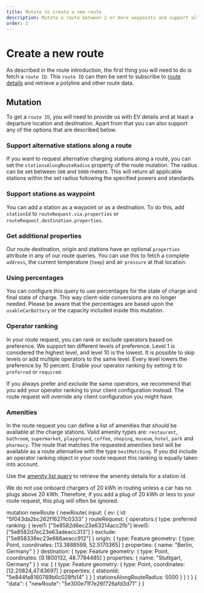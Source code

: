 ```yaml
---
title: Mutate to create a new route
description: Mutate a route between 2 or more waypoints and support alternative stations along a route
order: 2
---
```


# Create a new route

As described in the route introduction, the first thing you will need to do is fetch a `route ID`. This `route ID` can then be sent to subscribe to [route details](/API-Reference/Routes/query-route-details) and retrieve a polyline and other route data.

<api-reference-actions example-url="https://examples.chargetrip.com/?id=route" url="https://playground.chargetrip.com/?page=newRoute"></api-reference-actions>

## Mutation

To get a `route ID`, you will need to provide us with EV details and at least a departure location and destination. Apart from that you can also support any of the options that are described below.

### Support alternative stations along a route

If you want to request alternative charging stations along a route, you can set the `stationsAlongRouteRadius` property of the route mutation. The radius can be set between `500` and `5000` meters. This will return all applicable stations within the set radius following the specified powers and standards.

### Support stations as waypoint

You can add a station as a waypoint or as a destination. To do this, add `stationId` to `routeRequest.via.properties` or `routeRequest.destination.properties`.

### Get additional properties

Our route destination, origin and stations have an optional `properties` attribute in any of our route queries. You can use this to fetch a complete `address`, the current temperature (`temp`) and air `pressure` at that location.

### Using percentages

You can configure this query to use percentages for the state of charge and final state of charge. This way client-side conversions are no longer needed. Please be aware that the percentages are based upon the `usableCarBattery` or the capacity included inside this mutation.

### Operator ranking

In your route request, you can rank or exclude operators based on preference. We support ten different levels of preference. Level 1 is considered the highest level, and level 10 is the lowest. It is possible to skip levels or add multiple operators to the same level. Every level lowers the preference by 10 percent. Enable your operator ranking by setting it to `preferred` or `required`.

If you always prefer and exclude the same operators, we recommend that you add your operator ranking to your client configuration instead. The route request will override any client configuration you might have.

### Amenities

In the route request you can define a list of amenities that should be available at the charge stations. Valid amenity types are: `restaurant`, `bathroom`, `supermarket`, `playground`, `coffee`, `shoping`, `museum`, `hotel`, `park` and `pharmacy`. The route that matches the requested amenities best will be available as a route alternative with the type `bestMatching`. If you did include an operator ranking object in your route request this ranking is equally taken into account.

Use the [amenity list query](/API-Reference/Stations/query-station-amenities) to retrieve the amenity details for a station id.

<note display="block">
We do not use onboard chargers of 20 kWh in routing unless a car has no plugs above 20 kWh. Therefore, if you add a plug of 20 kWh or less to your route request, this plug will often be ignored.
</note>

<schema name="newRoute" type="Mutation"></schema>

<response error="newRoute"></response>

<playground>
<code-block lang="graphql" type="mutation">					
mutation newRoute {
  newRoute(
    input: {
      ev: { 
        id: "5f043da2bc262f1627fc0333"
      }
      routeRequest: {
        operators:{ 
          type: preferred 
          ranking: { 
            level1: ["5e8582d6ec23e63214acc2fb"]
            level5: ["5e8582d7ec23e63adeacc313"]
          }
          exclude: ["5e858338ec23e666aeacc912"]
        }
        origin: {
          type: Feature
          geometry: { type: Point, coordinates: [13.3888599, 52.5170365] }
          properties: { name: "Berlin, Germany" }
        }
        destination: {
          type: Feature
          geometry: { type: Point, coordinates: [9.1800132, 48.7784485] }
          properties: { name: "Stuttgart, Germany" }
        }
        via: [
          {
            type: Feature
            geometry: { type: Point, coordinates: [12.20824,47.83697] }
            properties: { stationId: "5e844fa8160789b6c028fb14" }
          }
        ]
        stationsAlongRouteRadius: 5000
     }
    }
  )
}
</code-block>
<code-block lang="json" type="response">
{
  "data": {
    "newRoute": "5e300e71f7e26f726afd3d71"
  }
}
</code-block>
</playground>
